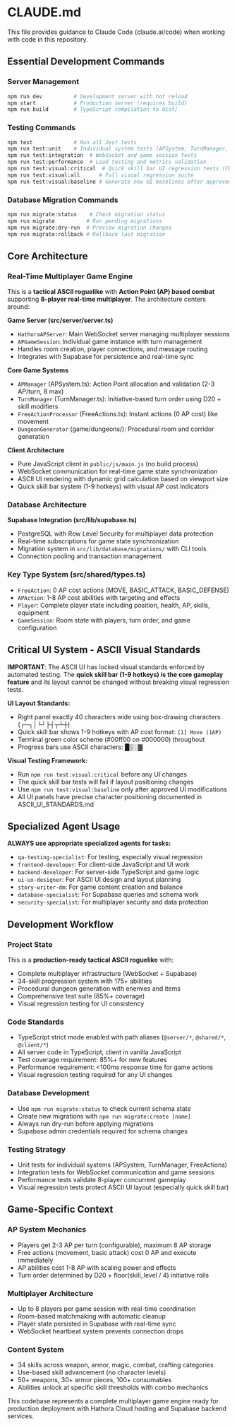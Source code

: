 # CLAUDE.md

This file provides guidance to Claude Code (claude.ai/code) when working with code in this repository.

## Essential Development Commands

### Server Management
```bash
npm run dev          # Development server with hot reload
npm start            # Production server (requires build)
npm run build        # TypeScript compilation to dist/
```

### Testing Commands
```bash
npm test             # Run all Jest tests
npm run test:unit    # Individual system tests (APSystem, TurnManager, FreeActions)
npm run test:integration  # WebSocket and game session tests
npm run test:performance  # Load testing and metrics validation
npm run test:visual:critical  # Quick skill bar UI regression tests (CRITICAL)
npm run test:visual:all      # Full visual regression suite
npm run test:visual:baseline # Generate new UI baselines after approved changes
```

### Database Migration Commands
```bash
npm run migrate:status    # Check migration status
npm run migrate          # Run pending migrations
npm run migrate:dry-run  # Preview migration changes
npm run migrate:rollback # Rollback last migration
```

## Core Architecture

### Real-Time Multiplayer Game Engine
This is a **tactical ASCII roguelike** with **Action Point (AP) based combat** supporting **8-player real-time multiplayer**. The architecture centers around:

**Game Server (src/server/server.ts)**
- `HathoraAPServer`: Main WebSocket server managing multiplayer sessions
- `APGameSession`: Individual game instance with turn management
- Handles room creation, player connections, and message routing
- Integrates with Supabase for persistence and real-time sync

**Core Game Systems**
- `APManager` (APSystem.ts): Action Point allocation and validation (2-3 AP/turn, 8 max)
- `TurnManager` (TurnManager.ts): Initiative-based turn order using D20 + skill modifiers
- `FreeActionProcessor` (FreeActions.ts): Instant actions (0 AP cost) like movement
- `DungeonGenerator` (game/dungeons/): Procedural room and corridor generation

**Client Architecture**
- Pure JavaScript client in `public/js/main.js` (no build process)
- WebSocket communication for real-time game state synchronization  
- ASCII UI rendering with dynamic grid calculation based on viewport size
- Quick skill bar system (1-9 hotkeys) with visual AP cost indicators

### Database Architecture
**Supabase Integration (src/lib/supabase.ts)**
- PostgreSQL with Row Level Security for multiplayer data protection
- Real-time subscriptions for game state synchronization
- Migration system in `src/lib/database/migrations/` with CLI tools
- Connection pooling and transaction management

### Key Type System (src/shared/types.ts)
- `FreeAction`: 0 AP cost actions (MOVE, BASIC_ATTACK, BASIC_DEFENSE)
- `APAction`: 1-8 AP cost abilities with targeting and effects
- `Player`: Complete player state including position, health, AP, skills, equipment
- `GameSession`: Room state with players, turn order, and game configuration

## Critical UI System - ASCII Visual Standards

**IMPORTANT**: The ASCII UI has locked visual standards enforced by automated testing. The **quick skill bar (1-9 hotkeys) is the core gameplay feature** and its layout cannot be changed without breaking visual regression tests.

**UI Layout Standards:**
- Right panel exactly 40 characters wide using box-drawing characters (┌─┐│└┘├┤┬┴┼)
- Quick skill bar shows 1-9 hotkeys with AP cost format: `[1] Move (1AP)`
- Terminal green color scheme (#00ff00 on #000000) throughout
- Progress bars use ASCII characters: █▒░▓

**Visual Testing Framework:**
- Run `npm run test:visual:critical` before any UI changes
- The quick skill bar tests will fail if layout positioning changes
- Use `npm run test:visual:baseline` only after approved UI modifications
- All UI panels have precise character positioning documented in ASCII_UI_STANDARDS.md

## Specialized Agent Usage

**ALWAYS use appropriate specialized agents for tasks:**
- `qa-testing-specialist`: For testing, especially visual regression
- `frontend-developer`: For client-side JavaScript and UI work  
- `backend-developer`: For server-side TypeScript and game logic
- `ui-ux-designer`: For ASCII UI design and layout planning
- `story-writer-dm`: For game content creation and balance
- `database-specialist`: For Supabase queries and schema work
- `security-specialist`: For multiplayer security and data protection

## Development Workflow

### Project State
This is a **production-ready tactical ASCII roguelike** with:
- Complete multiplayer infrastructure (WebSocket + Supabase)
- 34-skill progression system with 175+ abilities
- Procedural dungeon generation with enemies and items
- Comprehensive test suite (85%+ coverage)
- Visual regression testing for UI consistency

### Code Standards
- TypeScript strict mode enabled with path aliases (`@server/*`, `@shared/*`, `@client/*`)
- All server code in TypeScript, client in vanilla JavaScript
- Test coverage requirement: 85%+ for new features
- Performance requirement: <100ms response time for game actions
- Visual regression testing required for any UI changes

### Database Development
- Use `npm run migrate:status` to check current schema state
- Create new migrations with `npm run migrate:create [name]`
- Always run dry-run before applying migrations
- Supabase admin credentials required for schema changes

### Testing Strategy
- Unit tests for individual systems (APSystem, TurnManager, FreeActions)
- Integration tests for WebSocket communication and game sessions
- Performance tests validate 8-player concurrent gameplay
- Visual regression tests protect ASCII UI layout (especially quick skill bar)

## Game-Specific Context

### AP System Mechanics
- Players get 2-3 AP per turn (configurable), maximum 8 AP storage
- Free actions (movement, basic attack) cost 0 AP and execute immediately
- AP abilities cost 1-8 AP with scaling power and effects
- Turn order determined by D20 + floor(skill_level / 4) initiative rolls

### Multiplayer Architecture  
- Up to 8 players per game session with real-time coordination
- Room-based matchmaking with automatic cleanup
- Player state persisted in Supabase with real-time sync
- WebSocket heartbeat system prevents connection drops

### Content System
- 34 skills across weapon, armor, magic, combat, crafting categories
- Use-based skill advancement (no character levels)
- 50+ weapons, 30+ armor pieces, 100+ consumables
- Abilities unlock at specific skill thresholds with combo mechanics

This codebase represents a complete multiplayer game engine ready for production deployment with Hathora Cloud hosting and Supabase backend services.